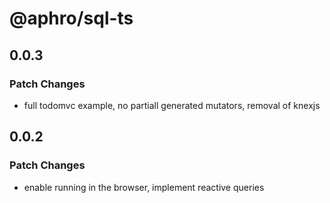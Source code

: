 # @aphro/sql-ts

## 0.0.3

### Patch Changes

- full todomvc example, no partiall generated mutators, removal of knexjs

## 0.0.2

### Patch Changes

- enable running in the browser, implement reactive queries
